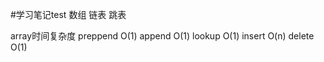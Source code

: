 #学习笔记test
数组
链表
跳表

array时间复杂度
preppend  O(1)
append    O(1)
lookup    O(1)
insert    O(n)
delete    O(1)
